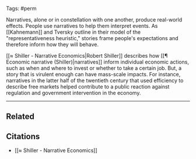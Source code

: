 Tags: #perm 

Narratives, alone or in constellation with one another, produce real-world effects. People use narratives to help them interpret events. As [[Kahnemann]] and Tversky outline in their model of the "representativeness heuristic," stories frame people's expectations and therefore inform how they will behave. 

[[≈ Shiller - Narrative Economics|Robert Shiller]] describes how [[¶ Economic narrative (Shiller)|narratives]] inform individual economic actions, such as when and where to invest or whether to take a certain job. But, a story that is virulent enough can have mass-scale impacts. For instance, narratives in the latter half of the twentieth century that used efficiency to describe free markets helped contribute to a public reaction against regulation and government intervention in the economy. 

---
## Related 


## Citations
- [[≈ Shiller - Narrative Economics]]